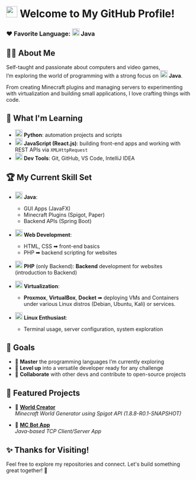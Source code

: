 # <img src="https://raw.githubusercontent.com/MartinHeinz/MartinHeinz/master/wave.gif" width="30px"> Welcome to My GitHub Profile!

### ❤️ Favorite Language: <img src="https://cdn.jsdelivr.net/gh/devicons/devicon/icons/java/java-original.svg" width="20px"/> **Java**

## 👨‍💻 About Me

Self-taught and passionate about computers and video games,  
I’m exploring the world of programming with a strong focus on <img src="https://cdn.jsdelivr.net/gh/devicons/devicon/icons/java/java-original.svg" width="20px"/> **Java**.

From creating Minecraft plugins and managing servers to experimenting with virtualization and building small applications, I love crafting things with code.

## 🧠 What I'm Learning

- <img src="https://cdn.jsdelivr.net/gh/devicons/devicon/icons/python/python-original.svg" width="20px"/> **Python**: automation projects and scripts
- <img src="https://cdn.jsdelivr.net/gh/devicons/devicon/icons/javascript/javascript-original.svg" width="20px"/> **JavaScript (React.js)**: building front-end apps and working with REST APIs via `XMLHttpRequest`
- <img src="https://cdn.jsdelivr.net/gh/devicons/devicon/icons/git/git-original.svg" width="20px"/> **Dev Tools**: Git, GitHub, VS Code, IntelliJ IDEA

## 🏆 My Current Skill Set

- <img src="https://cdn.jsdelivr.net/gh/devicons/devicon/icons/java/java-original.svg" width="20px"/> **Java**:
  - GUI Apps (JavaFX)
  - Minecraft Plugins (Spigot, Paper)
  - Backend APIs (Spring Boot)
- <img src="https://cdn.jsdelivr.net/gh/devicons/devicon/icons/html5/html5-original.svg" width="20px"/> **Web Development**:
  - HTML, CSS ➡ front-end basics
  - PHP ➡ backend scripting for websites
- <img src="https://cdn.jsdelivr.net/gh/devicons/devicon/icons/php/php-original.svg" width="20px"/> **PHP** (only Backend): **Backend** development for websites (introduction to Backend)
- <img src="https://cdn.jsdelivr.net/gh/devicons/devicon/icons/docker/docker-original.svg" width="20px"/> **Virtualization**:

  - **Proxmox**, **VirtualBox**, **Docket** ➡ deploying VMs and Containers under various Linux distros (Debian, Ubuntu, Kali) or services.

- <img src="https://cdn.jsdelivr.net/gh/devicons/devicon/icons/linux/linux-original.svg" width="20px"/> **Linux Enthusiast**:
  - Terminal usage, server configuration, system exploration

## 🚀 Goals

- 🔧 **Master** the programming languages I’m currently exploring
- 🧠 **Level up** into a versatile developer ready for any challenge
- 🤝 **Collaborate** with other devs and contribute to open-source projects

## 📂 Featured Projects

- 🔨 [**World Creator**](https://github.com/Gamordstrimerr/WorldCreator)  
  _Minecraft World Generator using Spigot API (1.8.8-R0.1-SNAPSHOT)_

- 🤖 [**MC Bot App**](https://github.com/Gamordstrimerr/McBotApp)  
  _Java-based TCP Client/Server App_

## ✨ Thanks for Visiting!

Feel free to explore my repositories and connect. Let's build something great together! 🚀
